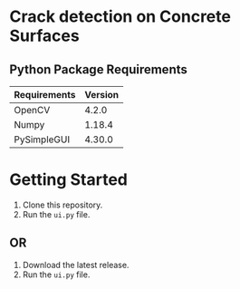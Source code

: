 # Crack detection on Concrete Surfaces
## Python Package Requirements
Requirements| Version|
-------------|--------|
OpenCV | 4.2.0
Numpy | 1.18.4
PySimpleGUI | 4.30.0

# Getting Started
1. Clone this repository.
1. Run the `ui.py` file.

## OR
1. Download the latest release.
1. Run the `ui.py` file.
